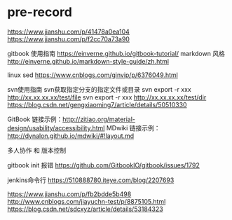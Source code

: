 # pre-record

https://www.jianshu.com/p/41478a0ea104
https://www.jianshu.com/p/f2cc70a73a90

gitbook 使用指南
https://einverne.github.io/gitbook-tutorial/
markdown 风格
http://einverne.github.io/markdown-style-guide/zh.html

linux sed 
https://www.cnblogs.com/ginvip/p/6376049.html

svn使用指南
svn获取指定分支的指定文件或目录
svn export -r xxx http://xx.xx.xx.xx/test/file
svn export -r xxx http://xx.xx.xx.xx/test/dir
https://blog.csdn.net/gengxiaoming7/article/details/50510330


GitBook 链接示例：http://zitiao.org/material-design/usability/accessibility.html
MDwiki 链接示例：http://dynalon.github.io/mdwiki/#!layout.md 

多人协作 和 版本控制 


gitbook init 报错
https://github.com/GitbookIO/gitbook/issues/1792

jenkins命令行
https://510888780.iteye.com/blog/2207693

https://www.jianshu.com/p/fb2bdde5b498
http://www.cnblogs.com/jiayuchn-test/p/8875105.html
https://blog.csdn.net/sdcxyz/article/details/53184323

